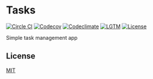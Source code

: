 # Tasks

[![Circle CI](https://img.shields.io/circleci/project/github/raviqqe/tasks/master.svg?style=flat-square)](https://circleci.com/gh/raviqqe/tasks)
[![Codecov](https://img.shields.io/codecov/c/github/raviqqe/tasks.svg?style=flat-square)](https://codecov.io/gh/raviqqe/tasks)
[![Codeclimate](https://img.shields.io/codeclimate/maintainability/raviqqe/tasks?style=flat-square)](https://codeclimate.com/github/raviqqe/tasks)
[![LGTM](https://img.shields.io/lgtm/alerts/github/raviqqe/tasks?style=flat-square)](https://lgtm.com/projects/g/raviqqe/tasks)
[![License](https://img.shields.io/github/license/raviqqe/tasks.svg?style=flat-square)](LICENSE)

Simple task management app

## License

[MIT](LICENSE)
